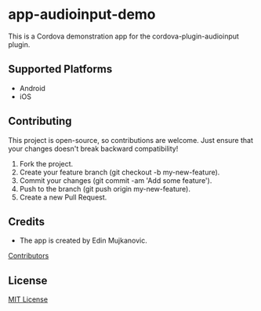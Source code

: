 # app-audioinput-demo
This is a Cordova demonstration app for the cordova-plugin-audioinput plugin.

## Supported Platforms
* Android
* iOS

## Contributing
This project is open-source, so contributions are welcome. Just ensure that your changes doesn't break backward compatibility!

1. Fork the project.
2. Create your feature branch (git checkout -b my-new-feature).
3. Commit your changes (git commit -am 'Add some feature').
4. Push to the branch (git push origin my-new-feature).
5. Create a new Pull Request.

## Credits
* The app is created by Edin Mujkanovic.

[Contributors](https://github.com/edimuj/app-audioinput-demo/graphs/contributors)

## License
[MIT License](https://github.com/edimuj/app-audioinput-demo/blob/master/LICENSE)
